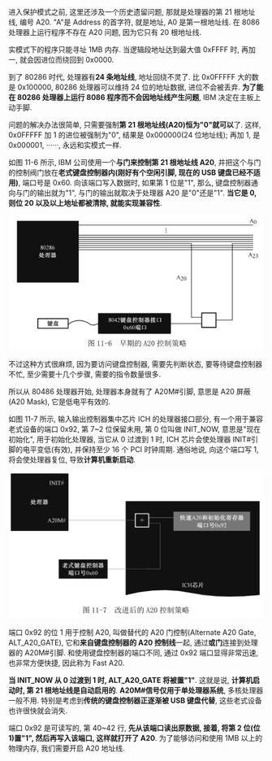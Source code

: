 进入保护模式之前, 这里还涉及一个历史遗留问题, 那就是处理器的第 21 根地址线, 编号 A20. "A"是 Address 的首字符, 就是地址, A0 是第一根地址线. 在 8086 处理器上运行程序不存在 A20 问题, 因为它只有 20 根地址线.

实模式下的程序只能寻址 1MB 内存. 当逻辑段地址达到最大值 0xFFFF 时, 再加一, 就会因进位而绕回到 0x0000.

到了 80286 时代, 处理器有**24 条地址线**, 地址回绕不灵了. 比 0x0FFFFF 大的数是 0x100000, 80286 处理器可以维持 24 位的地址数据, 进位不会被丢弃. **为了能在 80286 处理器上运行 8086 程序而不会因地址线产生问题**, IBM 决定在主板上动手脚.

问题的解决办法很简单, 只需要强制**第 21 根地址线(A20)恒为"0"就可以**了. 这样, 0x0FFFFF 加 1 的进位被强制为"0", 结果是 0x000000(24 位地址线); 再加 1, 是 0x000001, ······, 永远和实模式一样.

如图 11-6 所示, IBM 公司使用一个**与门来控制第 21 根地址线 A20**, 并把这个与门的控制阀门放在**老式键盘控制器内(刚好有个空闲引脚, 现在的 USB 键盘已经不适用)**, 端口号是 0x60. 向该端口写入数据时, 如果第 1 位是"1", 那么, 键盘控制器通向与门的输出就为"1", 与门的输出就取决于处理器 A20 是"0"还是"1". **当它是 0, 则位 20 以及以上地址都被清除, 就能实现兼容性**.

![config](images/12.png)

不过这种方式很麻烦, 因为要访问键盘控制器, 需要先判断状态, 要等待键盘控制器不忙, 至少需要十几个步骤, 需要的指令数量很多.

所以从 80486 处理器开始, 处理器本身就有了 A20M#引脚, 意思是 A20 屏蔽(A20 Mask), 它是低电平有效的.

如图 11-7 所示, 输入输出控制器集中芯片 ICH 的处理器接口部分, 有一个用于兼容老式设备的端口 0x92, 第 7~2 位保留未用, 第 0 位叫做 INIT\_NOW, 意思是"现在初始化", 用于初始化处理器, 当它从 0 过渡到 1 时, ICH 芯片会使处理器 INIT#引脚的电平变低(有效), 并保持至少 16 个 PCI 时钟周期. 通俗地说, 向这个端口写 1, 将会使处理器复位, 导致**计算机重新启动**.

![config](images/8.png)

端口 0x92 的位 1 用于控制 A20, 叫做替代的 A20 门控制(Alternate A20 Gate, ALT\_A20\_GATE), 它和**来自键盘控制器的 A20 控制线**一起, 通过**或门**连接到处理器的 A20M#引脚. 和使用键盘控制器的端口不同, 通过 0x92 端口显得非常迅速, 也非常方便快捷, 因此称为 Fast A20.

**当 INIT\_NOW 从 0 过渡到 1 时, ALT\_A20\_GATE 将被置"1"**. 这就是说, **计算机启动时, 第 21 根地址线是自动启用的**. **A20M#信号仅用于单处理器系统**, 多核处理器一般不用. 特别是考虑到**传统的键盘控制器正逐渐被 USB 键盘代替**, 这些老式设备也许很快就会消失.

端口 0x92 是可读写的, 第 40~42 行, **先从该端口读出原数据, 接着, 将第 2 位(位 1)置"1", 然后再写入该端口, 这样就打开了 A20**. 为了能够访问和使用 1MB 以上的物理内存, 我们需要开启 A20 地址线.